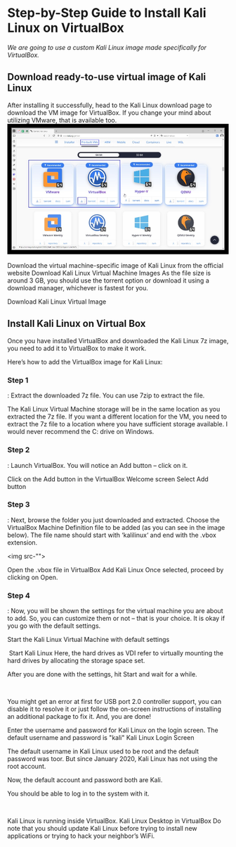 <h1>Step-by-Step Guide to Install Kali Linux on VirtualBox</h1>

<i>We are going to use a custom Kali Linux image made specifically for VirtualBox.</i>

<h2> Download ready-to-use virtual image of Kali Linux </h2>
After installing it successfully, head to the Kali Linux download page to download the VM image for VirtualBox. If you change your mind about utilizing VMware, that is available too.

<img src="Folder/Kali-virtual-machine-images-in-browser.jpg">

Download the virtual machine-specific image of Kali Linux from the official website
Download Kali Linux Virtual Machine Images
As the file size is around 3 GB, you should use the torrent option or download it using a download manager, whichever is fastest for you.

Download Kali Linux Virtual Image
<h2>Install Kali Linux on Virtual Box</h2> 
Once you have installed VirtualBox and downloaded the Kali Linux 7z image, you need to add it to VirtualBox to make it work.

Here’s how to add the VirtualBox image for Kali Linux:

<h3>Step 1</h3>: Extract the downloaded 7z file. You can use 7zip to extract the file.

The Kali Linux Virtual Machine storage will be in the same location as you extracted the 7z file. If you want a different location for the VM, you need to extract the 7z file to a location where you have sufficient storage available. I would never recommend the C: drive on Windows.

<h3>Step 2</h3>: Launch VirtualBox. You will notice an Add button – click on it.

<img src="">

Click on the Add button in the VirtualBox Welcome screen
Select Add button
<h3>Step 3</h3>: Next, browse the folder you just downloaded and extracted. Choose the VirtualBox Machine Definition file to be added (as you can see in the image below). The file name should start with ‘kalilinux‘ and end with the .vbox extension.

<img src-"">

Open the .vbox file in VirtualBox
Add Kali Linux
Once selected, proceed by clicking on Open.

<h3>Step 4</h3>: Now, you will be shown the settings for the virtual machine you are about to add. So, you can customize them or not – that is your choice. It is okay if you go with the default settings.

Start the Kali Linux Virtual Machine with default settings

<img src="">
Start Kali Linux
Here, the hard drives as VDI refer to virtually mounting the hard drives by allocating the storage space set.

After you are done with the settings, hit Start and wait for a while.

<img src="">


You might get an error at first for USB port 2.0 controller support, you can disable it to resolve it or just follow the on-screen instructions of installing an additional package to fix it. And, you are done!

Enter the username and password for Kali Linux on the login screen. The default username and password is "kali"
Kali Linux Login Screen

The default username in Kali Linux used to be root and the default password was toor. But since January 2020, Kali Linux has not using the root account.

Now, the default account and password both are Kali.

You should be able to log in to the system with it.

<img src="">

Kali Linux is running inside VirtualBox.
Kali Linux Desktop in VirtualBox
Do note that you should update Kali Linux before trying to install new applications or trying to hack your neighbor’s WiFi.




